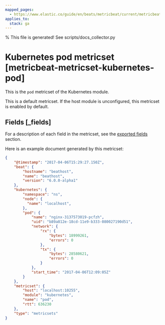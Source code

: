 ```yaml
---
mapped_pages:
  - https://www.elastic.co/guide/en/beats/metricbeat/current/metricbeat-metricset-kubernetes-pod.html
applies_to:
  stack: ga
---
```


% This file is generated! See scripts/docs_collector.py

# Kubernetes pod metricset [metricbeat-metricset-kubernetes-pod]

This is the `pod` metricset of the Kubernetes module.

This is a default metricset. If the host module is unconfigured, this metricset is enabled by default.

## Fields [_fields]

For a description of each field in the metricset, see the [exported fields](/reference/metricbeat/exported-fields-kubernetes.md) section.

Here is an example document generated by this metricset:

```json
{
    "@timestamp": "2017-04-06T15:29:27.150Z",
    "beat": {
        "hostname": "beathost",
        "name": "beathost",
        "version": "6.0.0-alpha1"
    },
    "kubernetes": {
        "namespace": "ns",
        "node": {
          "name": "localhost",
        },
        "pod": {
            "name": "nginx-3137573019-pcfzh",
            "uid": "b89a812e-18cd-11e9-b333-080027190d51",
            "network": {
                "rx": {
                    "bytes": 18999261,
                    "errors": 0
                },
                "tx": {
                    "bytes": 28580621,
                    "errors": 0
                }
            },
            "start_time": "2017-04-06T12:09:05Z"
        }
    },
    "metricset": {
        "host": "localhost:10255",
        "module": "kubernetes",
        "name": "pod",
        "rtt": 636230
    },
    "type": "metricsets"
}
```
